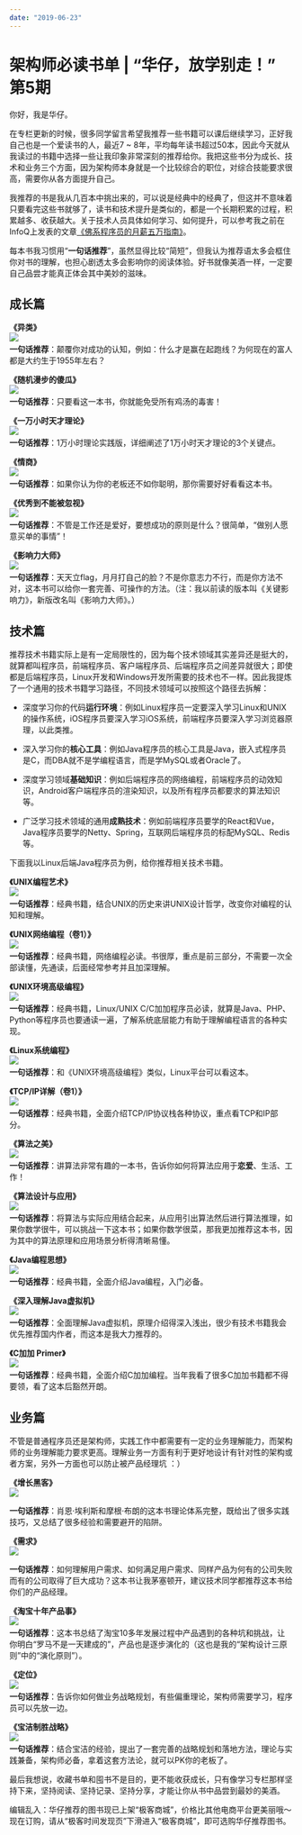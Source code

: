 ```yaml
---
date: "2019-06-23"
---  
```

      
# 架构师必读书单 | “华仔，放学别走！” 第5期
你好，我是华仔。

在专栏更新的时候，很多同学留言希望我推荐一些书籍可以课后继续学习，正好我自己也是一个爱读书的人，最近7 \~ 8年，平均每年读书超过50本，因此今天就从我读过的书籍中选择一些让我印象非常深刻的推荐给你。我把这些书分为成长、技术和业务三个方面，因为架构师本身就是一个比较综合的职位，对综合技能要求很高，需要你从各方面提升自己。

我推荐的书是<!-- [[[read_end]]] -->我从几百本中挑出来的，可以说是经典中的经典了，但这并不意味着只要看完这些书就够了，读书和技术提升是类似的，都是一个长期积累的过程，积累越多、收获越大。关于技术人员具体如何学习、如何提升，可以参考我之前在InfoQ上发表的文章[《佛系程序员的月薪五万指南》](https://mp.weixin.qq.com/s/N00rWLkkLjV7zQnzxBVKaA)。

每本书我习惯用“**一句话推荐**”，虽然显得比较“简短”，但我认为推荐语太多会框住你对书的理解，也担心剧透太多会影响你的阅读体验。好书就像美酒一样，一定要自己品尝才能真正体会其中美妙的滋味。

## 成长篇

**《异类》**  
![](./httpsstatic001geekbangorgresourceimage1508153e66f751edf87a100fcb6d19503d08.jpg)﻿  
**一句话推荐**：颠覆你对成功的认知，例如：什么才是赢在起跑线？为何现在的富人都是大约生于1955年左右？

**《随机漫步的傻瓜》**  
![](./httpsstatic001geekbangorgresourceimagecebcceea3ffd2c18155eb0262f2d383a43bc.jpg)﻿  
**一句话推荐**：只要看这一本书，你就能免受所有鸡汤的毒害！

**《一万小时天才理论》**  
![](./httpsstatic001geekbangorgresourceimage06d90664eb4491dd8ffce9df3484febb63d9.jpg)﻿  
**一句话推荐**：1万小时理论实践版，详细阐述了1万小时天才理论的3个关键点。

**《情商》**  
![](./httpsstatic001geekbangorgresourceimage2b382b6bee7b6e5411d8b88c5e069cbf4f38.jpg)﻿  
**一句话推荐**：如果你认为你的老板还不如你聪明，那你需要好好看看这本书。

**《优秀到不能被忽视》**  
![](./httpsstatic001geekbangorgresourceimage073807ba04ed662d191c65f57d9bc9319638.jpg)﻿  
**一句话推荐**：不管是工作还是爱好，要想成功的原则是什么？很简单，“做别人愿意买单的事情”！

**《影响力大师》**  
![](./httpsstatic001geekbangorgresourceimage73bc739c1d6d41d864d8eef8b756b723f4bc.jpg)﻿  
**一句话推荐**：天天立flag，月月打自己的脸？不是你意志力不行，而是你方法不对，这本书可以给你一套完善、可操作的方法。（注：我以前读的版本叫《关键影响力》，新版改名叫《影响力大师》。）

## 技术篇

推荐技术书籍实际上是有一定局限性的，因为每个技术领域其实差异还是挺大的，就算都叫程序员，前端程序员、客户端程序员、后端程序员之间差异就很大；即使都是后端程序员，Linux开发和Windows开发所需要的技术也不一样。因此我提炼了一个通用的技术书籍学习路径，不同技术领域可以按照这个路径去拆解：

* 深度学习你的代码**运行环境**：例如Linux程序员一定要深入学习Linux和UNIX的操作系统，iOS程序员要深入学习iOS系统，前端程序员要深入学习浏览器原理，以此类推。

* 深入学习你的**核心工具**：例如Java程序员的核心工具是Java，嵌入式程序员是C，而DBA就不是学编程语言，而是学MySQL或者Oracle了。

* 深度学习领域**基础知识**：例如后端程序员的网络编程，前端程序员的动效知识，Android客户端程序员的渲染知识，以及所有程序员都要求的算法知识等。

* 广泛学习技术领域的通用**成熟技术**：例如前端程序员要学的React和Vue，Java程序员要学的Netty、Spring，互联网后端程序员的标配MySQL、Redis等。

下面我以Linux后端Java程序员为例，给你推荐相关技术书籍。

**《UNIX编程艺术》**  
![](./httpsstatic001geekbangorgresourceimage72b172eaac751cfc7429f13152b46da00cb1.jpg)﻿  
**一句话推荐**：经典书籍，结合UNIX的历史来讲UNIX设计哲学，改变你对编程的认知和理解。

**《UNIX网络编程（卷1）》**  
![](./httpsstatic001geekbangorgresourceimage293d292b604b21fd8b1e98170d703ee68c3d.jpg)﻿  
**一句话推荐**：经典书籍，网络编程必读。书很厚，重点是前三部分，不需要一次全部读懂，先通读，后面经常参考并且加深理解。

**《UNIX环境高级编程》**  
![](./httpsstatic001geekbangorgresourceimage70d870d86369e581ecce05958ad53d8b2dd8.jpg)﻿  
**一句话推荐**：经典书籍，Linux/UNIX C/C加加程序员必读，就算是Java、PHP、Python等程序员也要通读一遍，了解系统底层能力有助于理解编程语言的各种实现。

**《Linux系统编程》**  
![](./httpsstatic001geekbangorgresourceimage8085807ffa04368053fb013045161c2aea85.jpg)﻿  
**一句话推荐**：和《UNIX环境高级编程》类似，Linux平台可以看这本。

**《TCP/IP详解（卷1）》**  
![](./httpsstatic001geekbangorgresourceimage45744548d0694d609f32f07d1846d7a98574.jpg)﻿  
**一句话推荐**：经典书籍，全面介绍TCP/IP协议栈各种协议，重点看TCP和IP部分。

**《算法之美》**  
![](./httpsstatic001geekbangorgresourceimage51d65185c70d95a3bb45b0c4b3d5255bbed6.jpg)﻿  
**一句话推荐**：讲算法非常有趣的一本书，告诉你如何将算法应用于**恋爱**、生活、工作！

**《算法设计与应用》**  
![](./httpsstatic001geekbangorgresourceimage207420ac796f4b216d710282bbbd40e2f674.jpg)﻿  
**一句话推荐**：将算法与实际应用结合起来，从应用引出算法然后进行算法推理，如果你数学很牛，可以挑战一下这本书；如果你数学很菜，那我更加推荐这本书，因为其中的算法原理和应用场景分析得清晰易懂。

**《Java编程思想》**  
![](./httpsstatic001geekbangorgresourceimage2dc82dcdb60aa1ead68ca4113fd0fff261c8.jpg)﻿  
**一句话推荐**：经典书籍，全面介绍Java编程，入门必备。

**《深入理解Java虚拟机》**  
![](./httpsstatic001geekbangorgresourceimage31393131cee1836a8214c3fdbc504af0df39.jpg)﻿  
**一句话推荐**：全面理解Java虚拟机，原理介绍得深入浅出，很少有技术书籍我会优先推荐国内作者，而这本是我大力推荐的。

**《C加加 Primer》**  
![](./httpsstatic001geekbangorgresourceimage55f0555133872490a50760f1be2c180b47f0.jpg)﻿  
**一句话推荐**：经典书籍，全面介绍C加加编程。当年我看了很多C加加书籍都不得要领，看了这本后豁然开朗。

## 业务篇

不管是普通程序员还是架构师，实践工作中都需要有一定的业务理解能力，而架构师的业务理解能力要求更高。理解业务一方面有利于更好地设计有针对性的架构或者方案，另外一方面也可以防止被产品经理坑 ：）

**《增长黑客》**  
![](./httpsstatic001geekbangorgresourceimage73e773864ab731a4e97380ba803971f6e2e7.jpg)

**一句话推荐**：肖恩·埃利斯和摩根·布朗的这本书理论体系完整，既给出了很多实践技巧，又总结了很多经验和需要避开的陷阱。

**《需求》**  
![](./httpsstatic001geekbangorgresourceimage5d9f5d88f7d24ac97cbbdc583bf594452a9f.jpg)

**一句话推荐**：如何理解用户需求、如何满足用户需求、同样产品为何有的公司失败而有的公司取得了巨大成功？这本书让我茅塞顿开，建议技术同学都推荐这本书给你们的产品经理。

**《淘宝十年产品事》**  
![](./httpsstatic001geekbangorgresourceimage9fed9f765404dc98fc31f65ba1026166d0ed.jpg)﻿  
**一句话推荐**：这本书总结了淘宝10多年发展过程中产品遇到的各种坑和挑战，让你明白“罗马不是一天建成的”，产品也是逐步演化的（这也是我的“架构设计三原则”中的“演化原则”）。

**《定位》**  
![](./httpsstatic001geekbangorgresourceimage9f199f370416a58d2589cdbd12617bdca719.jpg)﻿  
**一句话推荐**：告诉你如何做业务战略规划，有些偏重理论，架构师需要学习，程序员可以先放一边。

**《宝洁制胜战略》**  
![](./httpsstatic001geekbangorgresourceimage3fac3fb1148d47fc09ab8c8227c09dad1bac.jpg)﻿  
**一句话推荐**：结合宝洁的经验，提出了一套完善的战略规划和落地方法，理论与实践兼备，架构师必备，拿着这套方法论，就可以PK你的老板了。

最后我想说，收藏书单和囤书不是目的，更不能收获成长，只有像学习专栏那样坚持下来，坚持阅读、坚持记录、坚持分享，才能让你从书中品尝到最妙的美酒。

编辑乱入：华仔推荐的图书现已上架“极客商城”，价格比其他电商平台更美丽哦～现在订购，请从“极客时间发现页”下滑进入“极客商城”，即可选购华仔推荐图书。